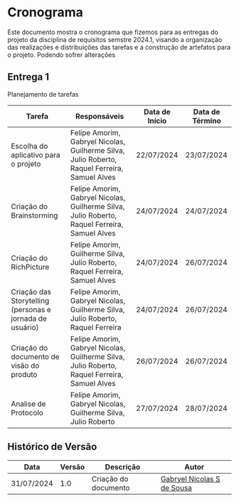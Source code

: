 # Cronograma

Este documento mostra o cronograma que fizemos para as entregas do projeto da disciplina de requisitos semstre 2024.1, visando a organização das realizações e distribuições das tarefas e a construção de artefatos para o projeto. Podendo sofrer alterações

## Entrega 1
Planejamento de tarefas

| Tarefa | Responsáveis | Data de Início | Data de Término |
|--------|-------------|---------------|----------------|
|Escolha do aplicativo para o projeto|Felipe Amorim, Gabryel Nicolas, Guilherme Silva, Julio Roberto, Raquel Ferreira, Samuel Alves|22/07/2024|23/07/2024|
|Criação do Brainstorming|Felipe Amorim, Gabryel Nicolas, Guilherme Silva, Julio Roberto, Raquel Ferreira, Samuel Alves|24/07/2024|24/07/2024|
|Criação do RichPicture|Felipe Amorim, Guilherme Silva, Julio Roberto, Raquel Ferreira, Samuel Alves|24/07/2024|26/07/2024|
|Criação das Storytelling (personas e jornada de usuário)|Felipe Amorim, Gabryel Nicolas, Guilherme Silva, Julio Roberto, Raquel Ferreira|24/07/2024|26/07/2024|
|Criação do documento de visão do produto|Felipe Amorim, Gabryel Nicolas, Guilherme Silva, Julio Roberto, Raquel Ferreira, Samuel Alves|26/07/2024|26/07/2024|
|Analise de Protocolo|Felipe Amorim, Gabryel Nicolas, Guilherme Silva, Julio Roberto|27/07/2024|28/07/2024|

## Histórico de Versão

<center>

| Data | Versão | Descrição | Autor |
| ---- | ------ | --------- | ----- |
| 31/07/2024 | 1.0 | Criação do documento | [Gabryel Nicolas S de Sousa](https://github.com/gabryelns) |

</center>